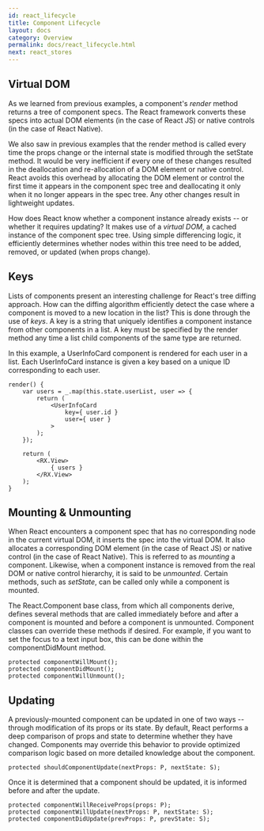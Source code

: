 ```yaml
---
id: react_lifecycle
title: Component Lifecycle
layout: docs
category: Overview
permalink: docs/react_lifecycle.html
next: react_stores
---
```

## Virtual DOM

As we learned from previous examples, a component's *render* method returns a tree of component specs. The React framework converts these specs into actual DOM elements (in the case of React JS) or native controls (in the case of React Native).

We also saw in previous examples that the render method is called every time the props change or the internal state is modified through the setState method. It would be very inefficient if every one of these changes resulted in the deallocation and re-allocation of a DOM element or native control. React avoids this overhead by allocating the DOM element or control the first time it appears in the component spec tree and deallocating it only when it no longer appears in the spec tree. Any other changes result in lightweight updates.

How does React know whether a component instance already exists -- or whether it requires updating? It makes use of a *virtual DOM*, a cached instance of the component spec tree. Using simple differencing logic, it efficiently determines whether nodes within this tree need to be added, removed, or updated (when props change).

## Keys

Lists of components present an interesting challenge for React's tree diffing approach. How can the diffing algorithm efficiently detect the case where a component is moved to a new location in the list? This is done through the use of *keys*. A key is a string that uniquely identifies a component instance from other components in a list. A key must be specified by the render method any time a list child components of the same type are returned.

In this example, a UserInfoCard component is rendered for each user in a list. Each UserInfoCard instance is given a key based on a unique ID corresponding to each user.

    render() {
        var users = _.map(this.state.userList, user => {
            return (
                <UserInfoCard
                    key={ user.id }
                    user={ user }
                >
            );
        });

        return (
            <RX.View>
                { users }
            </RX.View>
        );
    }

## Mounting & Unmounting

When React encounters a component spec that has no corresponding node in the current virtual DOM, it inserts the spec into the virtual DOM. It also allocates a corresponding DOM element (in the case of React JS) or native control (in the case of React Native). This is referred to as *mounting* a component. Likewise, when a component instance is removed from the real DOM or native control hierarchy, it is said to be *unmounted*. Certain methods, such as *setState*, can be called only while a component is mounted.

The React.Component base class, from which all components derive, defines several methods that are called immediately before and after a component is mounted and before a component is unmounted. Component classes can override these methods if desired. For example, if you want to set the focus to a text input box, this can be done within the componentDidMount method.

    protected componentWillMount();
    protected componentDidMount();
    protected componentWillUnmount();

## Updating

A previously-mounted component can be updated in one of two ways -- through modification of its props or its state. By default, React performs a deep comparison of props and state to determine whether they have changed. Components may override this behavior to provide optimized comparison logic based on more detailed knowledge about the component.

    protected shouldComponentUpdate(nextProps: P, nextState: S);

Once it is determined that a component should be updated, it is informed before and after the update.

    protected componentWillReceiveProps(props: P);
    protected componentWillUpdate(nextProps: P, nextState: S);
    protected componentDidUpdate(prevProps: P, prevState: S);
